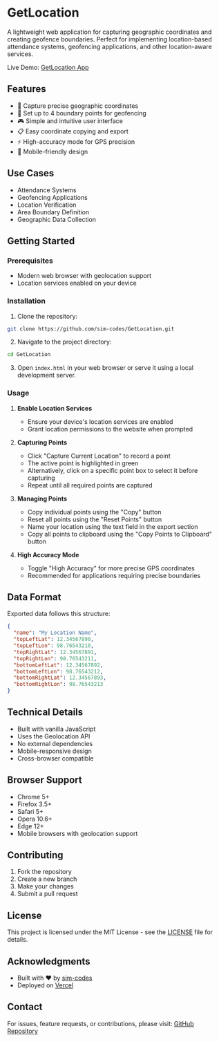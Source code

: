 # GetLocation

A lightweight web application for capturing geographic coordinates and creating geofence boundaries. Perfect for implementing location-based attendance systems, geofencing applications, and other location-aware services.

Live Demo: [GetLocation App](https://get-location-eta.vercel.app/)

## Features

- 📍 Capture precise geographic coordinates
- 🎯 Set up to 4 boundary points for geofencing
- 🎮 Simple and intuitive user interface
- 📋 Easy coordinate copying and export
- ⚡ High-accuracy mode for GPS precision
- 📱 Mobile-friendly design

## Use Cases

- Attendance Systems
- Geofencing Applications
- Location Verification
- Area Boundary Definition
- Geographic Data Collection

## Getting Started

### Prerequisites

- Modern web browser with geolocation support
- Location services enabled on your device

### Installation

1. Clone the repository:
```bash
git clone https://github.com/sim-codes/GetLocation.git
```

2. Navigate to the project directory:
```bash
cd GetLocation
```

3. Open `index.html` in your web browser or serve it using a local development server.

### Usage

1. **Enable Location Services**
   - Ensure your device's location services are enabled
   - Grant location permissions to the website when prompted

2. **Capturing Points**
   - Click "Capture Current Location" to record a point
   - The active point is highlighted in green
   - Alternatively, click on a specific point box to select it before capturing
   - Repeat until all required points are captured

3. **Managing Points**
   - Copy individual points using the "Copy" button
   - Reset all points using the "Reset Points" button
   - Name your location using the text field in the export section
   - Copy all points to clipboard using the "Copy Points to Clipboard" button

4. **High Accuracy Mode**
   - Toggle "High Accuracy" for more precise GPS coordinates
   - Recommended for applications requiring precise boundaries

## Data Format

Exported data follows this structure:
```json
{
  "name": "My Location Name",
  "topLeftLat": 12.34567890,
  "topLeftLon": 98.76543210,
  "topRightLat": 12.34567891,
  "topRightLon": 98.76543211,
  "bottomLeftLat": 12.34567892,
  "bottomLeftLon": 98.76543212,
  "bottomRightLat": 12.34567893,
  "bottomRightLon": 98.76543213
}
```

## Technical Details

- Built with vanilla JavaScript
- Uses the Geolocation API
- No external dependencies
- Mobile-responsive design
- Cross-browser compatible

## Browser Support

- Chrome 5+
- Firefox 3.5+
- Safari 5+
- Opera 10.6+
- Edge 12+
- Mobile browsers with geolocation support

## Contributing

1. Fork the repository
2. Create a new branch
3. Make your changes
4. Submit a pull request

## License

This project is licensed under the MIT License - see the [LICENSE](LICENSE) file for details.

## Acknowledgments

- Built with ❤️ by [sim-codes](https://github.com/sim-codes)
- Deployed on [Vercel](https://vercel.com)

## Contact

For issues, feature requests, or contributions, please visit:
[GitHub Repository](https://github.com/sim-codes/GetLocation)

